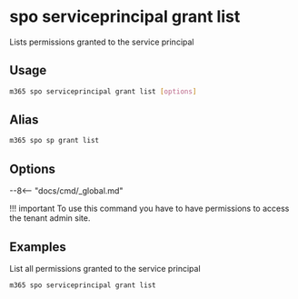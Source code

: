 # spo serviceprincipal grant list

Lists permissions granted to the service principal

## Usage

```sh
m365 spo serviceprincipal grant list [options]
```

## Alias

```sh
m365 spo sp grant list
```

## Options

--8<-- "docs/cmd/_global.md"

!!! important
    To use this command you have to have permissions to access the tenant admin site.

## Examples

List all permissions granted to the service principal

```sh
m365 spo serviceprincipal grant list
```